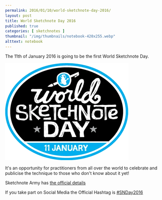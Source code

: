 ```yaml
---
permalink: 2016/01/10/world-sketchnote-day-2016/
layout: post
title: World Sketchnote Day 2016
published: true 
categories: [ sketchnotes ]
thumbnail: "/img/thumbnails/notebook-420x255.webp"
alttext: notebook
---
```


The 11th of January 2016 is going to be the first World Sketchnote Day. 

![logo](/img/posts/world-sketchnote-day-2016/wsd-logo-400px.webp  "logo")

It's an opportunity for practitioners from all over the world to celebrate and publicise the 
technique to those who don't know about it yet!

Sketchnote Army has [the official details](http://sketchnotearmy.com/world-sketchnote-day/)

If you take part on Social Media the Official Hashtag is [#SNDay2016](https://twitter.com/hashtag/SNDay2016?src=hash)

